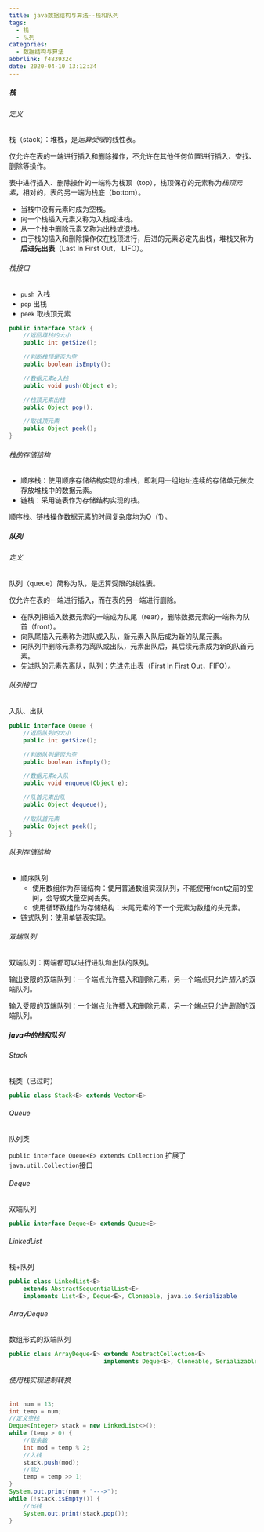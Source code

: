 ```yaml
---
title: java数据结构与算法--栈和队列
tags:
  - 栈
  - 队列
categories:
  - 数据结构与算法
abbrlink: f483932c
date: 2020-04-10 13:12:34
---
```


##### 栈

###### 定义

栈（stack）：堆栈，是*运算受限*的线性表。

仅允许在表的一端进行插入和删除操作，不允许在其他任何位置进行插入、查找、删除等操作。

表中进行插入、删除操作的一端称为栈顶（top），栈顶保存的元素称为*栈顶元素*，相对的，表的另一端为栈底（bottom）。

- 当栈中没有元素时成为空栈。
- 向一个栈插入元素又称为入栈或进栈。
- 从一个栈中删除元素又称为出栈或退栈。
- 由于栈的插入和删除操作仅在栈顶进行，后进的元素必定先出栈，堆栈又称为**后进先出表**（Last In First Out， LIFO）。

<!--more-->

###### 栈接口

- `push` 入栈
- `pop` 出栈
- `peek` 取栈顶元素

```java
public interface Stack {
    //返回堆栈的大小
    public int getSize();

    //判断栈顶是否为空
    public boolean isEmpty();

    //数据元素e入栈
    public void push(Object e);

    //栈顶元素出栈
    public Object pop();

    //取栈顶元素
    public Object peek();
}
```

###### 栈的存储结构

- 顺序栈：使用顺序存储结构实现的堆栈，即利用一组地址连续的存储单元依次存放堆栈中的数据元素。
- 链栈：采用链表作为存储结构实现的栈。

顺序栈、链栈操作数据元素的时间复杂度均为O（1）。

##### 队列

###### 定义

队列（queue）简称为队，是运算受限的线性表。

仅允许在表的一端进行插入，而在表的另一端进行删除。

- 在队列把插入数据元素的一端成为队尾（rear），删除数据元素的一端称为队首（front）。
- 向队尾插入元素称为进队或入队，新元素入队后成为新的队尾元素。
- 向队列中删除元素称为离队或出队，元素出队后，其后续元素成为新的队首元素。
- 先进队的元素先离队，队列：先进先出表（First In First Out，FIFO）。

###### 队列接口

入队、出队

```java
public interface Queue {
    //返回队列的大小
    public int getSize();

    //判断队列是否为空
    public boolean isEmpty();

    //数据元素e入队
    public void enqueue(Object e);

    //队首元素出队
    public Object dequeue();

    //取队首元素
    public Object peek();
}
```

###### 队列存储结构

- 顺序队列
  - 使用数组作为存储结构：使用普通数组实现队列，不能使用front之前的空间，会导致大量空间丢失。
  - 使用循环数组作为存储结构：末尾元素的下一个元素为数组的头元素。
- 链式队列：使用单链表实现。

###### 双端队列

双端队列：两端都可以进行进队和出队的队列。

输出受限的双端队列：一个端点允许插入和删除元素，另一个端点只允许*插入*的双端队列。

输入受限的双端队列：一个端点允许插入和删除元素，另一个端点只允许*删除*的双端队列。

##### java中的栈和队列

###### Stack

栈类（已过时）

```java
public class Stack<E> extends Vector<E>
```

###### Queue

队列类	

`public interface Queue<E> extends Collection`  扩展了`java.util.Collection`接口

###### Deque

双端队列

```java
public interface Deque<E> extends Queue<E>
```

###### LinkedList

栈+队列

```java
public class LinkedList<E>
    extends AbstractSequentialList<E>
    implements List<E>, Deque<E>, Cloneable, java.io.Serializable
```

###### ArrayDeque

数组形式的双端队列

```java
public class ArrayDeque<E> extends AbstractCollection<E>
                           implements Deque<E>, Cloneable, Serializable
```

###### 使用栈实现进制转换

```java
int num = 13;
int temp = num;
//定义空栈
Deque<Integer> stack = new LinkedList<>();
while (temp > 0) {
    //取余数
    int mod = temp % 2;
    //入栈
    stack.push(mod);
    //除2
    temp = temp >> 1;
}
System.out.print(num + "--->");
while (!stack.isEmpty()) {
    //出栈
    System.out.print(stack.pop());
}
```
